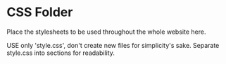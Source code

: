 # CSS Folder

Place the stylesheets to be used throughout the whole website here. 

USE only 'style.css', don't create new files for simplicity's sake. Separate style.css into sections for readability.
